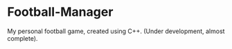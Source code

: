 # Football-Manager
My personal football game, created using C++. (Under development, almost complete).
